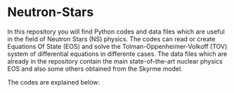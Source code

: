 # Neutron-Stars
In this repository you will find Python codes and data files which are useful in the field of Neutron Stars (NS) physics. The codes can read or create Equations Of State (EOS) and solve the Tolman-Oppenheimer-Volkoff (TOV) system of differential equations in differente cases. The data files which are already in the repository contain the main state-of-the-art nuclear physics EOS and also some others obtained from the Skyrme model.

The codes are explained below:


